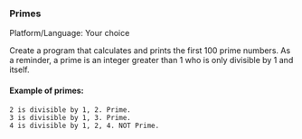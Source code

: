 ### Primes


Platform/Language: Your choice


Create a program that calculates and prints the first 100 prime numbers. As a reminder, a prime is an integer greater than 1 who is only divisible by 1 and itself.

#### Example of primes:

    2 is divisible by 1, 2. Prime.
    3 is divisible by 1, 3. Prime.
    4 is divisible by 1, 2, 4. NOT Prime.
  


